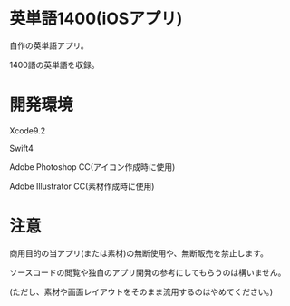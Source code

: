 # 英単語1400(iOSアプリ)

自作の英単語アプリ。

1400語の英単語を収録。

# 開発環境
Xcode9.2

Swift4

Adobe Photoshop CC(アイコン作成時に使用)

Adobe Illustrator CC(素材作成時に使用)

# 注意
商用目的の当アプリ(または素材)の無断使用や、無断販売を禁止します。

ソースコードの閲覧や独自のアプリ開発の参考にしてもらうのは構いません。

(ただし、素材や画面レイアウトをそのまま流用するのはやめてください。)
